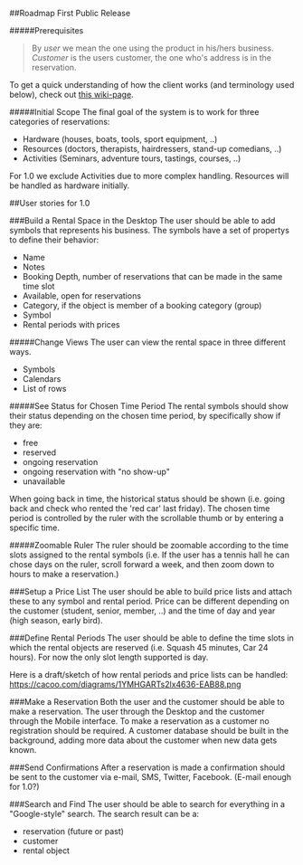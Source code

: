 ##Roadmap First Public Release

#####Prerequisites
> By _user_ we mean the one using the product in his/hers business. _Customer_ is the users customer, the one who's address is in the reservation.

To get a quick understanding of how the client works (and terminology used below), check out <a href="https://github.com/bookio/client/wiki/Introduction-to-the-client-from-a-user-perspective">this wiki-page</a>.

#####Initial Scope
The final goal of the system is to work for three categories of reservations:

* Hardware (houses, boats, tools, sport equipment, ..)
* Resources (doctors, therapists, hairdressers, stand-up comedians, ..)
* Activities (Seminars, adventure tours, tastings, courses, ..)

For 1.0 we exclude Activities due to more complex handling. Resources will be handled as hardware initially.

##User stories for 1.0

###Build a Rental Space in the Desktop
The user should be able to add symbols that represents his business. The symbols have a set of propertys to define their behavior:
* Name
* Notes
* Booking Depth, number of reservations that can be made in the same time slot
* Available, open for reservations
* Category, if the object is member of a booking category (group)
* Symbol
* Rental periods with prices

#####Change Views
The user can view the rental space in three different ways. 
* Symbols
* Calendars
* List of rows

#####See Status for Chosen Time Period
The rental symbols should show their status depending on the chosen time period, by specifically show if they are:
* free
* reserved
* ongoing reservation
* ongoing reservation with "no show-up"
* unavailable

When going back in time, the historical status should be shown (i.e. going back and check who rented the 'red car' last friday). The chosen time period is controlled by the ruler with the scrollable thumb or by entering a specific time.

#####Zoomable Ruler
The ruler should be zoomable according to the time slots assigned to the rental symbols (i.e. If the user has a tennis hall he can chose days on the ruler, scroll forward a week, and then zoom down to hours to make a reservation.)

###Setup a Price List
The user should be able to build price lists and attach these to any symbol and rental period. Price can be different depending on the customer (student, senior, member, ..) and the time of day and year (high season, early bird). 

###Define Rental Periods
The user should be able to define the time slots in which the rental objects are reserved (i.e. Squash 45 minutes, Car 24 hours). For now the only slot length supported is day.

Here is a draft/sketch of how rental periods and price lists can be handled:
https://cacoo.com/diagrams/1YMHGARTs2lx4636-EAB88.png

###Make a Reservation
Both the user and the customer should be able to make a reservation. The user through the Desktop and the customer through the Mobile interface. To make a reservation as a customer no registration should be required. A customer database should be built in the background, adding more data about the customer when new data gets known.  

###Send Confirmations
After a reservation is made a confirmation should be sent to the customer via e-mail, SMS, Twitter, Facebook. (E-mail enough for 1.0?)

###Search and Find
The user should be able to search for everything in a "Google-style" search. The search result can be a:
* reservation (future or past)
* customer
* rental object
